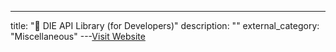 ---
title: "🚀 DIE API Library (for Developers)"
description: ""
external_category: "Miscellaneous"
---[Visit Website](https://github.com/horsicq/die_library)

